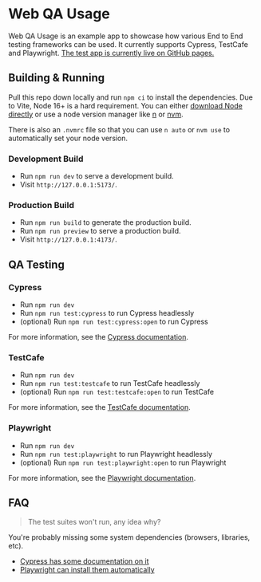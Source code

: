# Web QA Usage

Web QA Usage is an example app to showcase how various End to End testing frameworks can be used. It currently supports Cypress, TestCafe and Playwright. [The test app is currently live on GitHub pages.](https://seriouslysean.github.io/web-qa-usage/#/)

## Building & Running

Pull this repo down locally and run `npm ci` to install the dependencies. Due to Vite, Node 16+ is a hard requirement. You can either [download Node directly](https://nodejs.org/) or use a node version manager like [n](https://github.com/tj/n) or [nvm](https://github.com/nvm-sh/nvm).

There is also an `.nvmrc` file so that you can use `n auto` or `nvm use` to automatically set your node version.

### Development Build

* Run `npm run dev` to serve a development build.
* Visit `http://127.0.0.1:5173/`.

### Production Build

* Run `npm run build` to generate the production build.
* Run `npm run preview` to serve a production build.
* Visit `http://127.0.0.1:4173/`.

## QA Testing

### Cypress

* Run `npm run dev`
* Run `npm run test:cypress` to run Cypress headlessly
* (optional) Run `npm run test:cypress:open` to run Cypress

For more information, see the [Cypress documentation](https://docs.cypress.io/guides/getting-started/installing-cypress).

### TestCafe

* Run `npm run dev`
* Run `npm run test:testcafe` to run TestCafe headlessly
* (optional) Run `npm run test:testcafe:open` to run TestCafe

For more information, see the [TestCafe documentation](https://testcafe.io/documentation/402635/getting-started).

### Playwright

* Run `npm run dev`
* Run `npm run test:playwright` to run Playwright headlessly
* (optional) Run `npm run test:playwright:open` to run Playwright

For more information, see the [Playwright documentation](https://playwright.dev/docs/intro).


## FAQ

> The test suites won't run, any idea why?

You're probably missing some system dependencies (browsers, libraries, etc).

- [Cypress has some documentation on it](https://docs.cypress.io/guides/continuous-integration/introduction#Dependencies)
- [Playwright can install them automatically](https://playwright.dev/docs/cli#install-system-dependencies)
